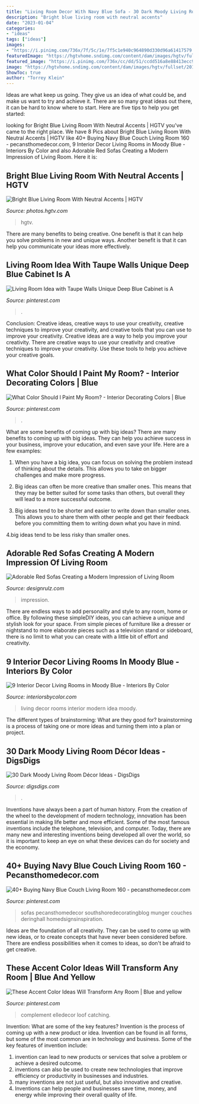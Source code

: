 ```yaml
---
title: "Living Room Decor With Navy Blue Sofa - 30 Dark Moody Living Room Décor Ideas"
description: "Bright blue living room with neutral accents"
date: "2023-01-04"
categories:
- "ideas"
tags: ["ideas"]
images:
- "https://i.pinimg.com/736x/7f/5c/1e/7f5c1e940c964890d330d96a61417579.jpg"
featuredImage: "https://hgtvhome.sndimg.com/content/dam/images/hgtv/fullset/2014/6/19/0/RX_HomeDepot_Paint_Tip_5_v.jpg.rend.hgtvcom.966.1288.suffix/1405368696207.jpeg"
featured_image: "https://i.pinimg.com/736x/cc/dd/51/ccdd516a8e88413ecc9ac3a75ae9087d.jpg"
image: "https://hgtvhome.sndimg.com/content/dam/images/hgtv/fullset/2014/6/19/0/RX_HomeDepot_Paint_Tip_5_v.jpg.rend.hgtvcom.966.1288.suffix/1405368696207.jpeg"
ShowToc: true
author: "Torrey Klein"
---
```



Ideas are what keep us going. They give us an idea of what could be, and make us want to try and achieve it. There are so many great ideas out there, it can be hard to know where to start. Here are five tips to help you get started: 

	

		
looking for Bright Blue Living Room With Neutral Accents | HGTV you've came to the right place. We have 8 Pics about Bright Blue Living Room With Neutral Accents | HGTV like 40+ Buying Navy Blue Couch Living Room 160 - pecansthomedecor.com, 9 Interior Decor Living Rooms in Moody Blue - Interiors By Color and also Adorable Red Sofas Creating a Modern Impression of Living Room. Here it is:
		
    
## Bright Blue Living Room With Neutral Accents | HGTV

<img loading=lazy src="https://hgtvhome.sndimg.com/content/dam/images/hgtv/fullset/2014/6/19/0/RX_HomeDepot_Paint_Tip_5_v.jpg.rend.hgtvcom.966.1288.suffix/1405368696207.jpeg" onerror="this.onerror=null;this.src='https://tse3.mm.bing.net/th?id=OIP.bN4LT658eDvWIiZK902T_QHaJ4&amp;pid=15.1';" alt="Bright Blue Living Room With Neutral Accents | HGTV">

_Source: photos.hgtv.com_

>hgtv. 

	

There are many benefits to being creative. One benefit is that it can help you solve problems in new and unique ways. Another benefit is that it can help you communicate your ideas more effectively.

    
## Living Room Idea With Taupe Walls Unique Deep Blue Cabinet Is A

<img loading=lazy src="https://i.pinimg.com/736x/cc/dd/51/ccdd516a8e88413ecc9ac3a75ae9087d.jpg" onerror="this.onerror=null;this.src='https://tse2.mm.bing.net/th?id=OIP.qNJcD6wABe0uD1p3vxalLQHaNJ&amp;pid=15.1';" alt="Living Room Idea with Taupe Walls Unique Deep Blue Cabinet is A">

_Source: pinterest.com_

>. 

	

Conclusion: Creative ideas, creative ways to use your creativity, creative techniques to improve your creativity, and creative tools that you can use to improve your creativity.
Creative ideas are a way to help you improve your creativity. There are creative ways to use your creativity and creative techniques to improve your creativity. Use these tools to help you achieve your creative goals.

    
## What Color Should I Paint My Room? - Interior Decorating Colors | Blue

<img loading=lazy src="https://i.pinimg.com/736x/7a/81/04/7a8104c33bf66464ea86a411b3749305.jpg" onerror="this.onerror=null;this.src='https://tse2.mm.bing.net/th?id=OIP.fHo_BTSdxyuuJo-e7Q_ZegHaHa&amp;pid=15.1';" alt="What Color Should I Paint My Room? - Interior Decorating Colors | Blue">

_Source: pinterest.com_

>. 

	

What are some benefits of coming up with big ideas?
There are many benefits to coming up with big ideas. They can help you achieve success in your business, improve your education, and even save your life. Here are a few examples:
1. When you have a big idea, you can focus on solving the problem instead of thinking about the details. This allows you to take on bigger challenges and make more progress.

2. Big ideas can often be more creative than smaller ones. This means that they may be better suited for some tasks than others, but overall they will lead to a more successful outcome.

3. Big ideas tend to be shorter and easier to write down than smaller ones. This allows you to share them with other people and get their feedback before you committing them to writing down what you have in mind.

4.big ideas tend to be less risky than smaller ones.

    
## Adorable Red Sofas Creating A Modern Impression Of Living Room

<img loading=lazy src="https://cdn.designrulz.com/wp-content/uploads/2017/06/Red-Sofas-interior-7.jpeg" onerror="this.onerror=null;this.src='https://tse2.mm.bing.net/th?id=OIP.0gFHdgf7xHRKWULPbYSpxAHaJ4&amp;pid=15.1';" alt="Adorable Red Sofas Creating a Modern Impression of Living Room">

_Source: designrulz.com_

>impression. 

	

There are endless ways to add personality and style to any room, home or office. By following these simpleDIY ideas, you can achieve a unique and stylish look for your space. From simple pieces of furniture like a dresser or nightstand to more elaborate pieces such as a television stand or sideboard, there is no limit to what you can create with a little bit of effort and creativity.

    
## 9 Interior Decor Living Rooms In Moody Blue - Interiors By Color

<img loading=lazy src="http://www.interiorsbycolor.com/wp-content/uploads/2016/10/modern-blue-interior-decor-idea.jpg" onerror="this.onerror=null;this.src='https://tse2.mm.bing.net/th?id=OIP.c44OWz-3WSsEBmu1aDqVjwHaJ4&amp;pid=15.1';" alt="9 Interior Decor Living Rooms in Moody Blue - Interiors By Color">

_Source: interiorsbycolor.com_

>living decor rooms interior modern idea moody. 

	

The different types of brainstorming: What are they good for?
brainstorming is a process of taking one or more ideas and turning them into a plan or project.

    
## 30 Dark Moody Living Room Décor Ideas - DigsDigs

<img loading=lazy src="https://www.digsdigs.com/photos/2016/10/02-navy-and-black-living-room-with-emerald-furniture-and-an-antique-fireplace.jpg" onerror="this.onerror=null;this.src='https://tse4.mm.bing.net/th?id=OIP.Ykz521nofPnP-E7UNum24gHaM_&amp;pid=15.1';" alt="30 Dark Moody Living Room Décor Ideas - DigsDigs">

_Source: digsdigs.com_

>. 

	

Inventions have always been a part of human history. From the creation of the wheel to the development of modern technology, innovation has been essential in making life better and more efficient. Some of the most famous inventions include the telephone, television, and computer. Today, there are many new and interesting inventions being developed all over the world, so it is important to keep an eye on what these devices can do for society and the economy.

    
## 40+ Buying Navy Blue Couch Living Room 160 - Pecansthomedecor.com

<img loading=lazy src="https://i.pinimg.com/736x/75/5c/8c/755c8cc8cc56c682ff19bf8a3df06050.jpg" onerror="this.onerror=null;this.src='https://tse4.mm.bing.net/th?id=OIP.67xxdv2nZBGKh0eILTpnwgHaK_&amp;pid=15.1';" alt="40+ Buying Navy Blue Couch Living Room 160 - pecansthomedecor.com">

_Source: pinterest.com_

>sofas pecansthomedecor southshoredecoratingblog munger couches deringhall homedsignsinspiration. 

	

Ideas are the foundation of all creativity. They can be used to come up with new ideas, or to create concepts that have never been considered before. There are endless possibilities when it comes to ideas, so don't be afraid to get creative.

    
## These Accent Color Ideas Will Transform Any Room | Blue And Yellow

<img loading=lazy src="https://i.pinimg.com/736x/7f/5c/1e/7f5c1e940c964890d330d96a61417579.jpg" onerror="this.onerror=null;this.src='https://tse4.mm.bing.net/th?id=OIP.GEQs8naj9Agu5MQXZ04p5QHaE8&amp;pid=15.1';" alt="These Accent Color Ideas Will Transform Any Room | Blue and yellow">

_Source: pinterest.com_

>complement elledecor loof catching. 

	

Invention: What are some of the key features?
Invention is the process of coming up with a new product or idea. Invention can be found in all forms, but some of the most common are in technology and business. Some of the key features of invention include:
1. invention can lead to new products or services that solve a problem or achieve a desired outcome.
2. inventions can also be used to create new technologies that improve efficiency or productivity in businesses and industries. 
3. many inventions are not just useful, but also innovative and creative. 
4. Inventions can help people and businesses save time, money, and energy while improving their overall quality of life.

